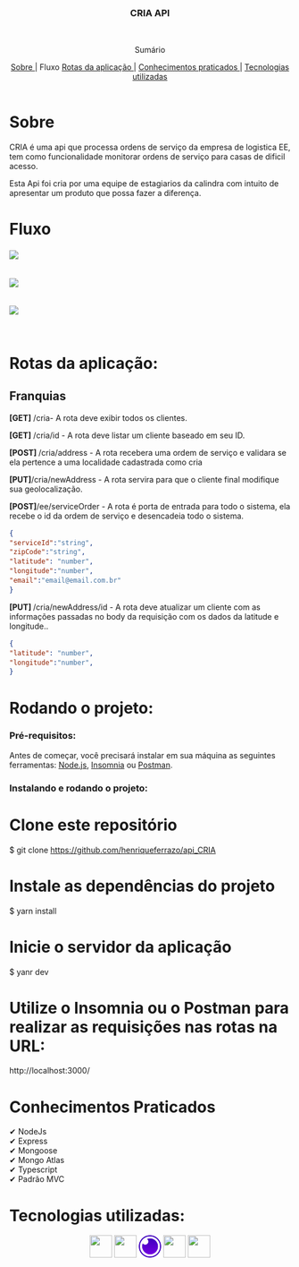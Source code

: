 <br />
<p align="center">

  <h3 align="center">CRIA API</h3>
 <br />
  <p align="center">
     Sumário
      <p align="center">
  <a href="#sobre"> Sobre </a> |
  <a href:"#fluxo"> Fluxo </a> 
  <a href="#rotas-da-aplicação"> Rotas da aplicação </a> |
  <a href="#conhecimentos-praticados"> Conhecimentos praticados </a> |
  <a href="#tecnologias-utilizadas"> Tecnologias utilizadas </a>      
       <br />
    <br />
  </p>
</p>


# Sobre
CRIA é uma api que processa ordens de serviço da empresa de logistica EE, tem como funcionalidade monitorar ordens de serviço para casas de dificil acesso. 

Esta Api foi cria por uma equipe de estagiarios da calindra com intuito de apresentar um produto que possa fazer a diferença.

# Fluxo
<img align="center" src='./readme/apiPegaId.png' width="200"></p></br>
<img align="center" src='./readme/ideiaGeral.png' width="200"></p></br>
<img align="center" src='./readme/fluxoCompleto.png' width="200"></p></br>

# Rotas da aplicação:

## Franquias

<b>[GET]</b> /cria- A rota deve exibir todos os clientes.<br>

<b>[GET]</b> /cria/id - A rota deve listar um cliente baseado em seu ID.<br>

<b>[POST] </b> /cria/address - A rota recebera uma ordem de serviço e validara se ela pertence a uma localidade cadastrada como cria <br>

<b>[PUT]</b>/cria/newAddress - A rota servira para que o cliente final modifique sua geolocalização.

<b>[POST]</b>/ee/serviceOrder - A rota é porta de entrada para todo o sistema, ela recebe o id da ordem de serviço e desencadeia todo o sistema.


```json
{
"serviceId":"string",
"zipCode":"string",
"latitude": "number",
"longitude":"number",
"email":"email@email.com.br"
}
```

<b>[PUT] </b> /cria/newAddress/id - A rota deve atualizar um cliente com as informações passadas no body da requisição com os dados da latitude e longitude..<br>

```json
{
"latitude": "number",
"longitude":"number",
}
```

<!-- <b>[DELETE] </b> /franquias/id - A rota deve deletar uma franquia baseado em seu ID.<br> -->

 
# Rodando o projeto:

### Pré-requisitos:
Antes de começar, você precisará instalar em sua máquina as seguintes ferramentas:
[Node.js](https://nodejs.org/en/), [Insomnia](https://insomnia.rest/download) ou [Postman](https://www.postman.com/).

### Instalando e rodando o projeto:



# Clone este repositório
$ git clone https://github.com/henriqueferrazo/api_CRIA

# Instale as dependências do projeto
$ yarn install

# Inicie o servidor da aplicação
$ yanr dev

# Utilize o Insomnia ou o Postman para realizar as requisições nas rotas na URL:
http://localhost:3000/



# Conhecimentos Praticados
✔ NodeJs <br>
✔ Express <br>
✔ Mongoose <br>
✔ Mongo Atlas <br>
✔ Typescript <br>
✔ Padrão MVC <br>
# Tecnologias utilizadas: 
<p align="center">
<a href="https://nodejs.org/en/"><img src="https://cdn.jsdelivr.net/gh/devicons/devicon/icons/nodejs/nodejs-original.svg" height="40" width="40" /></a> <a href="https://expressjs.com/pt-br/"><img src="https://img.shields.io/badge/Express.js-404D59?style=for-the-badge" height="40" width="40" /></a> <a href="https://insomnia.rest/download"><img src="https://raw.githubusercontent.com/brunoandreotti/biblioteca-backend/79c23c6a4bdd0bc6cb95463ee47741f2226cb0b1/readme/insomnia.svg" height="40" width="40" /></a> <a href="https://sequelize.org"><img src="https://cdn.jsdelivr.net/gh/devicons/devicon/icons/sequelize/sequelize-original.svg" height="40" width="40" /></a> <a href="https://www.sqlite.org/index.html"><img src="./readme/sqlite-icon.svg" height="40" width="40" /></a> 





